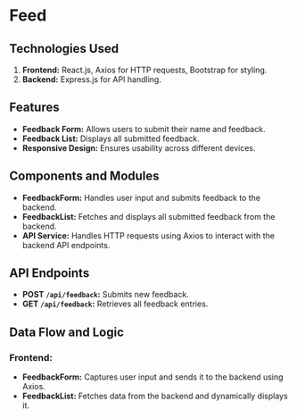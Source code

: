 # Feed

## Technologies Used

1. **Frontend:** React.js, Axios for HTTP requests, Bootstrap for styling.
2. **Backend:** Express.js for API handling.

## Features

- **Feedback Form:** Allows users to submit their name and feedback.
- **Feedback List:** Displays all submitted feedback.
- **Responsive Design:** Ensures usability across different devices.

## Components and Modules

- **FeedbackForm:** Handles user input and submits feedback to the backend.
- **FeedbackList:** Fetches and displays all submitted feedback from the backend.
- **API Service:** Handles HTTP requests using Axios to interact with the backend API endpoints.

## API Endpoints

- **POST `/api/feedback`:** Submits new feedback.
- **GET `/api/feedback`:** Retrieves all feedback entries.

## Data Flow and Logic

### Frontend:

- **FeedbackForm:** Captures user input and sends it to the backend using Axios.
- **FeedbackList:** Fetches data from the backend and dynamically displays it.
